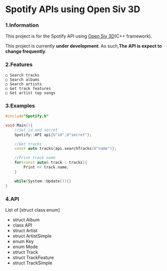 # Spotify APIs using Open Siv 3D

### 1.Information
This project is for the Spotify API using [Open Siv 3D](https://github.com/Siv3D/OpenSiv3D)(C++ framework).

This project is currently **under development**. As such,**The API is expect to change frequently**.

### 2.Features
    ○ Search tracks
    ○ Search albums
    ○ Search artists
    ○ Get track features
    ○ Get artist top songs

### 3.Examples
```C++
#include"Spotify.h"

void Main(){
    //Set id and secret
    Spotify::API api{U"id",U"secret"};

    //Get tracks
    const auto tracks{api.searchTracks(U"name")};

    //Print track name
    for(const auto& track : tracks){
        Print << track.name;
    }

    while(System::Update()){}
}

```

### 4.API
List of [struct class enum]
- struct Album
- class API
- struct Artist
- struct ArtistSimple
- enum Key
- enum Mode
- struct Track
- struct TrackFeature
- struct TrackSimple